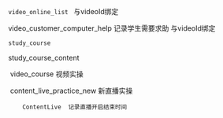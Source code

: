 `video_online_list `   与videoId绑定

video_customer_computer_help   记录学生需要求助  与videoId绑定



`study_course`

study_course_content

​	video_course   视频实操

​	content_live_practice_new  新直播实操

```
	ContentLive  记录直播开启结束时间
```

​	
